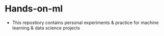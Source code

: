 # Hands-on-ml
* This repostiory contains personal experiments & practice for machine learning & data science projects

